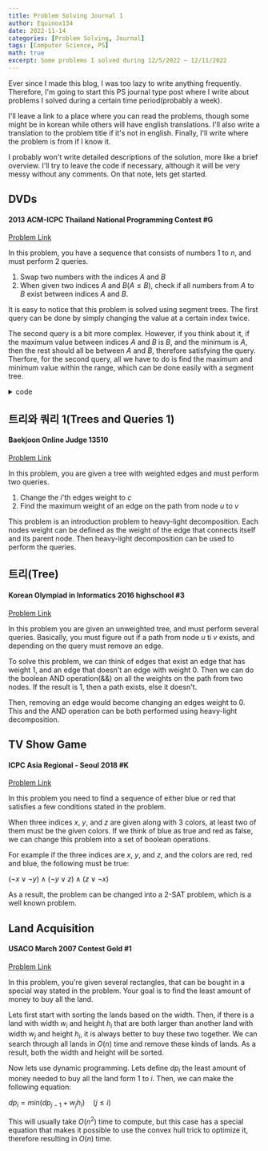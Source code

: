 ```yaml
---
title: Problem Solving Journal 1
author: Equinox134
date: 2022-11-14
categories: [Problem Solving, Journal]
tags: [Computer Science, PS]
math: true
excerpt: Some problems I solved during 12/5/2022 ~ 12/11/2022
---
```


Ever since I made this blog, I was too lazy to write anything frequently. Therefore, I'm going to start this PS journal type post where I write about problems I solved during a certain time period(probably a week).

I'll leave a link to a place where you can read the problems, though some might be in korean while others will have english translations. I'll also write a translation to the problem title if it's not in english. Finally, I'll write where the problem is from if I know it.

I probably won't write detailed descriptions of the solution, more like a brief overview. I'll try to leave the code if necessary, although it will be very messy without any comments. On that note, lets get started.

## DVDs
#### 2013 ACM-ICPC Thailand National Programming Contest #G
[Problem Link][DVDs]

In this problem, you have a sequence that consists of numbers 1 to $n$, and must perform 2 queries.

1. Swap two numbers with the indices $A$ and $B$
2. When given two indices $A$ and $B$($A \leq B$), check if all numbers from $A$ to $B$ exist between indices $A$ and $B$.

It is easy to notice that this problem is solved using segment trees. The first query can be done by simply changing the value at a certain index twice.

The second query is a bit more complex. However, if you think about it, if the maximum value between indices $A$ and $B$ is $B$, and the minimum is $A$, then the rest should all be between $A$ and $B$, therefore satisfying the query. Therfore, for the second query, all we have to do is find the maximum and minimum value within the range, which can be done easily with a segment tree.

<details>
  <summary>code</summary>
    <h1>asdasfadfsda</h1>

</details>


## 트리와 쿼리 1(Trees and Queries 1)
#### Baekjoon Online Judge 13510
[Problem Link][TQ1]

In this problem, you are given a tree with weighted edges and must perform two queries.

1. Change the $i$'th edges weight to $c$
2. Find the maximum weight of an edge on the path from node $u$ to $v$

This problem is an introduction problem to heavy-light decomposition. Each nodes weight can be defined as the weight of the edge that connects itself and its parent node. Then heavy-light decomposition can be used to perform the queries.

## 트리(Tree)
#### Korean Olympiad in Informatics 2016 highschool #3
[Problem Link][Tree]

In this problem you are given an unweighted tree, and must perform several queries. Basically, you must figure out if a path from node $u$ ti $v$ exists, and depending on the query must remove an edge.

To solve this problem, we can think of edges that exist an edge that has weight 1, and an edge that doesn't an edge with weight 0. Then we can do the boolean AND operation(&&) on all the weights on the path from two nodes. If the result is 1, then a path exists, else it doesn't.

Then, removing an edge would become changing an edges weight to 0. This and the AND operation can be both performed using heavy-light decomposition.

## TV Show Game
#### ICPC Asia Regional - Seoul 2018 #K
[Problem Link][TV]

In this problem you need to find a sequence of either blue or red that satisfies a few conditions stated in the problem.

When three indices $x$, $y$, and $z$ are given along with 3 colors, at least two of them must be the given colors. If we think of blue as true and red as false, we can change this problem into a set of boolean operations.

For example if the three indices are $x$, $y$, and $z$, and the colors are red, red and blue, the following must be true:

$(\neg x \lor \neg y) \land (\neg y \lor z) \land (z \lor \neg x)$

As a result, the problem can be changed into a 2-SAT problem, which is a well known problem.

## Land Acquisition
#### USACO March 2007 Contest Gold #1
[Problem Link][LA]

In this problem, you're given several rectangles, that can be bought in a special way stated in the problem. Your goal is to find the least amount of money to buy all the land.

Lets first start with sorting the lands based on the width. Then, if there is a land with width $w_i$ and height $h_i$ that are both larger than another land with width $w_j$ and height $h_i$, it is always better to buy these two together. We can search through all lands in $O(n)$ time and remove these kinds of lands. As a result, both the width and height will be sorted.

Now lets use dynamic programming. Lets define $dp_i$ the least amount of money needed to buy all the land form 1 to $i$. Then, we can make the following equation:

$dp_i = min(dp_{j-1} + w_jh_i) \quad (j \leq i)$

This will usually take $O(n^2)$ time to compute, but this case has a special equation that makes it possible to use the convex hull trick to optimize it, therefore resulting in $O(n)$ time.

[DVDs]: https://www.acmicpc.net/problem/9345
[TQ1]: https://www.acmicpc.net/problem/13510
[Tree]: https://www.acmicpc.net/problem/13309
[TV]: https://www.acmicpc.net/problem/16367
[LA]: https://www.acmicpc.net/problem/6171
